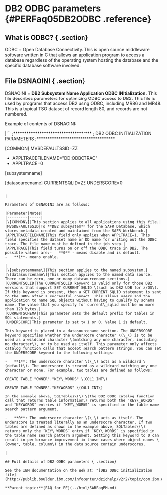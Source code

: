 # DB2 ODBC parameters {#PERFaq05DB2ODBC .reference}

## What is ODBC? { .section}

ODBC = Open Database Connectivity. This is open source middleware software written in C that allows an application program to access a database regardless of the operating system hosting the database and the specific database software involved.

## File DSNAOINI { .section}

DSNAOINI = **DB2 Subsystem Name Application ODBC INItialization.** This file describes parameters for optimizing ODBC access to DB2. This file is used by programs that access DB2 using ODBC, including MR86 and MR48. This is a typical TSO dataset of record length 80, and records are not numbered.

Example of contents of DSNAOINI:

|```
;************************************
; DB2 ODBC INITIALIZATION PARAMETERS 
;************************************

[COMMON]
MVSDEFAULTSSID=ZZ
* APPLTRACEFILENAME="DD:ODBCTRAC"
* APPLTRACE=0

[subsystemname]

[datasourcename]
CURRENTSQLID=ZZ
UNDERSCORE=0

```

|

Parameters of DSNAOINI are as follows:

|Parameter|Notes|
|---------|-----|
|\[COMMON\]|This section applies to all applications using this file.|
|MVSDEFAULTSSID|To **DB2 subsystem** for the SAFR Database, which stores metadata created and maintained from the SAFR Workbench.|
|APPLTRACEFILENAME|This field only applies when APPLTRACE=1. This field specifies the dataset name or DD name for writing out the ODBC trace. The file name must be defined in the job step.|
|APPLTRACE|This field turns on or off the ODBC trace in DB2. The possible values are:-   **0** - means disable and is default.
-   **1**- means enable.

|
|\[subsystemname\]|This section applies to the named subsystem.|
|\[datasourcename\]|This section applies to the named data source. There can be zero, one or many datasourcename sections.|
|CURRENTSQLID|The CURRENTSQLID keyword is valid only for those DB2 versions that support SET CURRENT SQLID \(such as DB2 UDB for z/OS\). If this keyword is present, then a SET CURRENT SQLID statement is sent to the DBMS after a successful connect. This allows users and the application to name SQL objects without having to qualify by schema name. The value that you specify for current\_sqlid must be no more than 128 bytes.|
|CURRENTSCHEMA|This parameter sets the default prefix for tables in SQL statements.|
|UNDERSCORE|This parameter is set to 1 or 0. Value 1 is default.

This keyword is placed in a datasourcename section. The UNDERSCORE keyword specifies whether the underscore character \(\_\) is to be used as a wildcard character \(matching any one character, including no character\), or to be used as itself. This parameter only affects catalog function calls that accept search pattern strings. You can set the UNDERSCORE keyword to the following settings:

-   **1**: The underscore character \(\_\) acts as a wildcard \(default\). The underscore is treated as a wildcard matching any one character or none. For example, two tables are defined as follows:

CREATE TABLE "OWNER"."KEY\_WORDS" \(COL1 INT\)

CREATE TABLE "OWNER"."KEYWORDS" \(COL1 INT\)

In the example above, SQLTables\(\) \(the DB2 ODBC catalog function call that returns table information\) returns both the ″KEY\_WORDS″ and ″KEYWORDS″ entries if ″KEY\_WORDS″ is specified in the table name search pattern argument.

-   **0**: The underscore character \(\_\) acts as itself. The underscore is treated literally as an underscore character. If two tables are defined as shown in the example above, SQLTables\(\) returns only the ″KEY\_WORDS″ entry if ″KEY\_WORDS″ is specified in the table name search pattern argument. Setting this keyword to 0 can result in performance improvement in those cases where object names \(owner, table, column\) in the data source contain underscores.

|

## Full details of DB2 ODBC parameters { .section}

See the IBM documentation on the Web at: "[DB2 ODBC initialization file](http://publib.boulder.ibm.com/infocenter/dzichelp/v2r2/topic/com.ibm.db2z10.doc.odbc/src/tpc/db2z_hdinide.htm)"

**Parent topic:**[FAQ for PE](../html/SARFaqPM.md)

